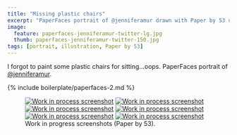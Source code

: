 ```yaml
---
title: "Missing plastic chairs"
excerpt: "PaperFaces portrait of @jenniferamur drawn with Paper by 53 on an iPad."
image: 
  feature: paperfaces-jenniferamur-twitter-lg.jpg
  thumb: paperfaces-jenniferamur-twitter-150.jpg
tags: [portrait, illustration, Paper by 53]
---
```


I forgot to paint some plastic chairs for sitting…oops. PaperFaces portrait of [@jenniferamur](http://twitter.com/jenniferamur).

{% include boilerplate/paperfaces-2.md %}

<figure class="half">
	<a href="{{ site.url }}/assets/images/paperfaces-jenniferamur-process-1-lg.jpg"><img src="{{ site.url }}/assets/images/paperfaces-jenniferamur-process-1-600.jpg" alt="Work in process screenshot"></a>
	<a href="{{ site.url }}/assets/images/paperfaces-jenniferamur-process-2-lg.jpg"><img src="{{ site.url }}/assets/images/paperfaces-jenniferamur-process-2-600.jpg" alt="Work in process screenshot"></a>
	<a href="{{ site.url }}/assets/images/paperfaces-jenniferamur-process-3-lg.jpg"><img src="{{ site.url }}/assets/images/paperfaces-jenniferamur-process-3-600.jpg" alt="Work in process screenshot"></a>
	<a href="{{ site.url }}/assets/images/paperfaces-jenniferamur-process-4-lg.jpg"><img src="{{ site.url }}/assets/images/paperfaces-jenniferamur-process-4-600.jpg" alt="Work in process screenshot"></a>
	<a href="{{ site.url }}/assets/images/paperfaces-jenniferamur-process-5-lg.jpg"><img src="{{ site.url }}/assets/images/paperfaces-jenniferamur-process-5-600.jpg" alt="Work in process screenshot"></a>
	<a href="{{ site.url }}/assets/images/paperfaces-jenniferamur-process-6-lg.jpg"><img src="{{ site.url }}/assets/images/paperfaces-jenniferamur-process-6-600.jpg" alt="Work in process screenshot"></a>
	<figcaption>Work in progress screenshots (Paper by 53).</figcaption>
</figure>